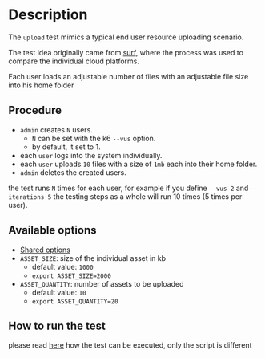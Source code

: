# Description

The `upload` test mimics a typical end user resource uploading scenario.

The test idea originally came from [surf](https://www.surf.nl/), where the process was used to compare the individual cloud platforms.

Each user loads an adjustable number of files with an adjustable file size into his home folder


## Procedure

* `admin` creates `N` users.
	* `N` can be set with the k6 `--vus` option.
	* by default, it set to 1.
* each `user` logs into the system individually.
* each `user` uploads `10` files with a size of `1mb` each into their home folder.
* `admin` deletes the created users.

the test runs `N` times for each user, for example if you define `--vus 2` and `--iterations 5`
the testing steps as a whole will run 10 times (5 times per user).


## Available options

* [Shared options](/k6-tests/options)
* `ASSET_SIZE`: size of the individual asset in kb
	* default value: `1000`
	* `export ASSET_SIZE=2000`
* `ASSET_QUANTITY`: number of assets to be uploaded
	* default value: `10`
	* `export ASSET_QUANTITY=20`


## How to run the test

please read [here](/k6-tests/run) how the test can be executed, only the script is different
